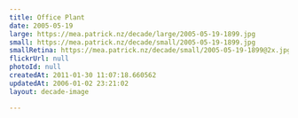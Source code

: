 ```yaml
---
title: Office Plant
date: 2005-05-19
large: https://mea.patrick.nz/decade/large/2005-05-19-1899.jpg
small: https://mea.patrick.nz/decade/small/2005-05-19-1899.jpg
smallRetina: https://mea.patrick.nz/decade/small/2005-05-19-1899@2x.jpg
flickrUrl: null
photoId: null
createdAt: 2011-01-30 11:07:18.660562
updatedAt: 2006-01-02 23:21:02
layout: decade-image

---
```


